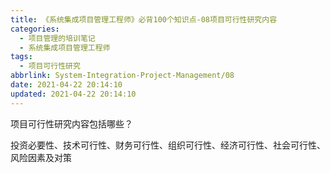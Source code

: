 ```yaml
---
title: 《系统集成项目管理工程师》必背100个知识点-08项目可行性研究内容
categories:
  - 项目管理的培训笔记
  - 系统集成项目管理工程师
tags:
  - 项目可行性研究
abbrlink: System-Integration-Project-Management/08
date: 2021-04-22 20:14:10
updated: 2021-04-22 20:14:10
---
```


项目可行性研究内容包括哪些？

投资必要性、技术可行性、财务可行性、组织可行性、经济可行性、社会可行性、风险因素及对策
